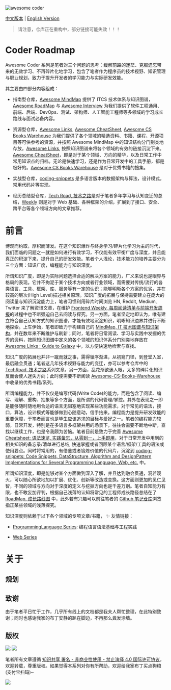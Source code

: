 ![awesome coder](https://user-images.githubusercontent.com/5803001/43364904-59f5bda6-9356-11e8-9ab3-ae073d08bb9e.png)

[中文版本](./README.md) | [English Version](./README-en.md)

> 请注意，仓库正在重构中，部分链接可能失效！！！

# Coder Roadmap

Awesome Coder 系列是笔者对三个问题的思考：缓解前路的迷茫、克服遗忘带来的无效学习、不再碎片化地学习，包含了笔者作为程序员的技术视野、知识管理与职业规划，致力于提升开发者的学习能力与实际研发效能。

其主要由四部分内容组成：

- 指南型仓库，[Awesome MindMap](./MindMap) 提供了 ITCS 技术体系与知识图谱，[Awesome RoadMap](./RoadMap) 与 [Awesome Interview](./Interview) 为我们提供了软件工程通用、前端、后端、DevOps、测试、架构师、人工智能工程师等多领域的学习成长路线与面试必备内容。

- 资源型仓库，[Awesome Links](https://github.com/wxyyxc1992/Awesome-Links), [Awesome CheatSheet](https://github.com/wxyyxc1992/Awesome-CheatSheet), [Awesome CS Books Warehouse](https://github.com/wxyyxc1992/Awesome-CS-Books-Warehouse) 为我们提供了各个领域的精选资料、书籍、课程、开源项目等可供参考的资源，并按照 Awesome MindMap 中的知识结构分门别类地存放。[Awesome Links](https://github.com/wxyyxc1992/Awesome-Links), 按照知识图谱来将各个领域的有效的链接沉淀下来。[Awesome CheatSheet](https://github.com/wxyyxc1992/Awesome-CheatSheet)，即是对于某个领域、方向的精华，以及日常工作中常用知识点的归档。无论是快速学习，还是作为日常开发中的工具手册，都是极好的。[Awesome CS Books Warehouse](https://github.com/wxyyxc1992/Awesome-CS-Books-Warehouse) 是对于优秀书籍的搜集。

- 实战型仓库，[coding-snippets](https://github.com/wxyyxc1992/coding-snippets) 是多语言版本的数据架构与算法，设计模式，常用代码片等实现。

- 经历总结型仓库，[Tech Road, 技术之路](./TechRoad)是对于笔者多年学习与认知变迁的总结，[Weekly](./Weekly) 则是对于 Web 基础、各种框架的介绍，扩展到了接口、安全、跨平台等各个领域方向的文章推荐。

# 前言

博观而约取，厚积而薄发。在这个知识爆炸与终身学习/碎片化学习为主的时代，我们面临的问题之一就是如何进行有效学习，不仅能有效平衡广度与深度，并且能真正的积淀下来，提升自己的研发效能。笔者个人浅论，技术能力的培养主要分为三个方面：知识广度，编程能力与知识深度。

所谓知识广度，即是为实际问题选择合适的解决方案的能力，广义来说也是眼界与格局的表现。它并不拘泥于某个技术方向或者行业领域，而需要对传统/流行的各类语言、工具、框架、库、服务等有一定的认识；能够明晰各个方案的优劣，并在较高的层次(High Level)描述相关原理。知识广度的拓展与保持需要建立在庞大的阅读量与知识沉淀能力上，笔者习惯利用碎片时间浏览 HN, Reddit, Medium, Twitter 来了解资讯文章，在维护 [Frontend Weekly, 每周阅读清单与前端开发周报](https://parg.co/UHG)的过程中也不断强迫自己去阅读与探究。另一方面，笔者坚定地即认为，唯有建立符合自己认知方式的知识图谱，才能有效地沉淀知识，明晰知识边界并进行不断地探索。上车伊始，笔者即致力于构建自己的 [MindMap, IT 技术图谱与知识架构](./MindMap)，并在数年来不断维护与刷新；同时，笔者将日常阅读、学习与实践中发掘的优秀的资料，按照知识图谱中定义的各个领域的知识体系分门别类地存放在 [Awesome Links : Guide to Galaxy](https://github.com/Awesome-Links) 中，以方便快速地检索与查找。

知识广度的拓展也并非一蹴而就之事，需得循序渐进，从初窥门径，到登堂入室，最后融会贯通；笔者这几年技术视野与能力的变迁，亦可以参考仓库中的 [TechRoad, 技术之路](./TechRoad)系列文章。另一方面，乱花渐欲迷人眼，太多的碎片化知识反而会使人迷失方向；此时便需要不断阅读 [Awesome-CS-Books-Warehouse](https://github.com/wxyyxc1992/Awesome-CS-Books-Warehouse) 中收录的优秀书籍/系列。

所谓编程能力，并不仅仅是编写代码(Write Code)的能力，而是包含了阅读、编写、理解、重构、抽象等多个方面，是所谓的代码管理/掌控。其外在表现之一即是能够随时随地用合适的语言无阻塞地实现某些功能需求，对于常见的语法，接口，算法，设计模式等能够做到心随意动，信手拈来。编程能力是提升研发效能的重要保障，于笔者而言也是毕生应该追求的目标与爱好之一。笔者的编程能力较弱，日常开发，特别是在多语言多框架并用的场景下，往往会需要不断地中断，查找以继续工作，也是令我颇为苦恼。笔者目前是致力于完善 [Awesome Cheatsheet: 语法速览, 实践备忘，从零到一，上手即用](https://github.com/wxyyxc1992/Awesome-CheatSheet)，对于日常开发中用到的相关知识的备忘录/清单进行总结, 快速掌握或者回顾某个语言/框架/工具的语法或使用要点。同时将常用的，有借鉴或者锻炼价值的代码片，沉淀到 [coding-snippets: Code Snippets, DataStructure, Algorithm and DesignPattern Implementations for Several Programming Language, Web, etc.](https://github.com/wxyyxc1992/coding-snippets) 中。

所谓知识深度，即是能够对某个方面做到深入了解，并且达到融会贯通，洞若观火，可以随心所欲地加以扩展、优化、创新等改造或变换。这方面则更加的见仁见智，不同的领域与方向对于深度的定义与挖掘方向也是千差万别。笔者自知能力有限，也不敢妄加评判，根据自己浅薄的认知将常见的工程师成长路径总结在了 [RoadMap, 成长路线图](./RoadMap) 中，此外若有兴趣可以前往笔者的 [Github 笔记仓库](https://github.com/wxyyxc1992?tab=repositories)浏览指正某些领域的浅薄探究。

知识深度则依赖于以下各个领域的专项文章/书籍， ✨ 友情链接：

- [ProgrammingLanguage Series](https://github.com/wxyyxc1992/ProgrammingLanguage-Series): 编程语言语法基础与工程实践

- [Web Series](https://github.com/wxyyxc1992/Web-Series)

# 关于

## 规划

## 致谢

由于笔者平日忙于工作，几乎所有线上的文档都是我夫人帮忙整理，在此特别致谢；同时也感谢我家的布丁安静的趴在脚边，不再那么粪发涂墙。

## 版权

![](https://parg.co/bDY) ![](https://parg.co/bDm)

笔者所有文章遵循 [知识共享 署名 - 非商业性使用 - 禁止演绎 4.0 国际许可协议](https://creativecommons.org/licenses/by-nc-nd/4.0/deed.zh)，欢迎转载，尊重版权。如果觉得本系列对你有所帮助，欢迎给我家布丁买点狗粮(支付宝扫码)~

![](https://github.com/wxyyxc1992/OSS/blob/master/2017/8/1/Buding.jpg?raw=true)
